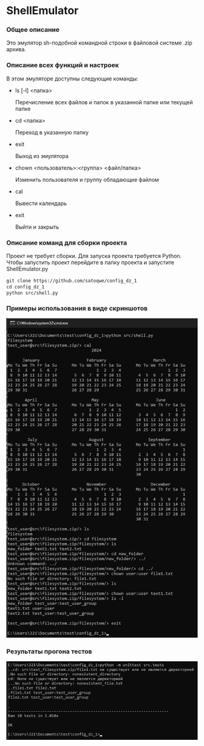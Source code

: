 # ShellEmulator
### Общее описание
Это эмулятор sh-подобной командной строки в файловой системе .zip архива.
### Описание всех функций и настроек
В этом эмуляторе доступны следующие команды:
- ls \[-l\] <папка>
  
  Перечисление всех файлов и папок в указанной папке или текущей папке
- cd <папка>
  
  Переход в указанную папку
- exit
  
  Выход из эмулятора

- chown <пользователь>:<группа> <файл/папка>

  Изменить пользователя и группу обладающие файлом
- cal
  
  Вывести календарь
- exit

  Выйти и закрыть

### Описание команд для сборки проекта
Проект не требует сборки. Для запуска проекта требуется Python.
Чтобы запустить проект перейдите в папку проекта и запустите ShellEmulator.py

```
git clone https://github.com/satoqwe/config_dz_1
cd config_dz_1
python src/shell.py
```

### Примеры использования в виде скриншотов
![alt text](images/image1.png)

### Результаты прогона тестов
![alt text](images/image2.png)